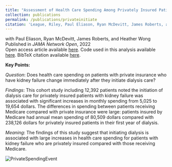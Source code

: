 ```yaml
---
title: "Assessment of Health Care Spending Among Privately Insured Patients Initiating Dialysis Care"
collection: publications
permalink: /publications/privateinitiate
citation: 'League, Riley, Paul Eliason, Ryan McDevitt, James Roberts, and Heather Wong. (2022). &quot;Assessment of Spending for Patients Initiating Dialysis Care&quot; JAMA Netw Open. 2022;5(10):e2239131. doi:10.1001/jamanetworkopen.2022.39131.'
---
```

with Paul Eliason, Ryan McDevitt, James Roberts, and Heather Wong<br>
Published in <em>JAMA Network Open</em>, 2022<br>
Open access article available [here](https://jamanetwork.com/journals/jamanetworkopen/fullarticle/2797907). Code used in this analysis available [here](https://rileyleague.github.io/files/assessment_code.zip). BibTeX citation available [here](https://rileyleague.github.io/bibfiles/league2022assessment.md).

**Key Points:**

_Question_: Does health care spending on patients with private insurance who have kidney failure change immediately after they initiate dialysis care?

_Findings_: This cohort study including 12,392 patients noted the initiation of dialysis care for privately insured patients with kidney failure was associated with significant increases in monthly spending from 5,025 to 19,654 dollars. The differences in spending between patients receiving Medicare compared with private insurance were large: patients insured by Medicare had annual mean spending of 80,509 dollars compared with 238,126 dollars for privately insured patients in their first year of dialysis.

_Meaning_: The findings of this study suggest that initiating dialysis is associated with large increases in health care spending for patients with kidney failure who are privately insured compared with those receiving Medicare.

![PrivateSpendingEvent](https://rileyleague.github.io/images/spendingevent.png)
